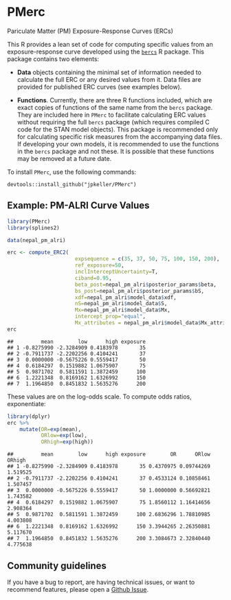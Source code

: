 
<!-- README.md is generated from README.Rmd. Please edit that file -->

# PMerc

Pariculate Matter (PM) Exposure-Response Curves (ERCs)

This R provides a lean set of code for computing specific values from an
exposure-response curve developed using the
[`bercs`](www.github.com/jpkeller/bercs) R package. This package
contains two elements:

  - **Data** objects containing the minimal set of information needed to
    calculate the full ERC or any desired values from it. Data files are
    provided for published ERC curves (see examples below).

  - **Functions**. Currently, there are three R functions included,
    which are exact copies of functions of the same name from the
    `bercs` package. They are included here in `PMerc` to facilitate
    calculating ERC values without requiring the full `bercs` package
    (which requires compiled C code for the STAN model objects). This
    package is recommended only for calculating specific risk measures
    from the accompanying data files. If developing your own models, it
    is recommended to use the functions in the `bercs` package and not
    these. It is possible that these functions may be removed at a
    future date.

To install `PMerc`, use the following commands:

    devtools::install_github("jpkeller/PMerc")

## Example: PM-ALRI Curve Values

``` r
library(PMerc)
library(splines2)

data(nepal_pm_alri)

erc <- compute_ERC2(
                      expsequence = c(35, 37, 50, 75, 100, 150, 200),
                      ref_exposure=50,
                      inclInterceptUncertainty=T,
                      ciband=0.95,
                      beta_post=nepal_pm_alri$posterior_params$beta,
                      bs_post=nepal_pm_alri$posterior_params$bS,
                      xdf=nepal_pm_alri$model_data$xdf,
                      nS=nepal_pm_alri$model_data$S,
                      Mx=nepal_pm_alri$model_data$Mx,
                      intercept_prop="equal",
                      Mx_attributes = nepal_pm_alri$model_data$Mx_attributes)
erc
```

    ##         mean        low      high exposure
    ## 1 -0.8275990 -2.3284909 0.4183978       35
    ## 2 -0.7911737 -2.2202256 0.4104241       37
    ## 3  0.0000000 -0.5675226 0.5559417       50
    ## 4  0.6184297  0.1519882 1.0675907       75
    ## 5  0.9871702  0.5811591 1.3872459      100
    ## 6  1.2221348  0.8169162 1.6326992      150
    ## 7  1.1964850  0.8451832 1.5635276      200

These values are on the log-odds scale. To compute odds ratios,
exponentiate:

``` r
library(dplyr)
erc %>%
    mutate(OR=exp(mean),
           ORlow=exp(low),
           ORhigh=exp(high))
```

    ##         mean        low      high exposure        OR      ORlow   ORhigh
    ## 1 -0.8275990 -2.3284909 0.4183978       35 0.4370975 0.09744269 1.519525
    ## 2 -0.7911737 -2.2202256 0.4104241       37 0.4533124 0.10858461 1.507457
    ## 3  0.0000000 -0.5675226 0.5559417       50 1.0000000 0.56692821 1.743582
    ## 4  0.6184297  0.1519882 1.0675907       75 1.8560112 1.16414656 2.908364
    ## 5  0.9871702  0.5811591 1.3872459      100 2.6836296 1.78810985 4.003808
    ## 6  1.2221348  0.8169162 1.6326992      150 3.3944265 2.26350881 5.117670
    ## 7  1.1964850  0.8451832 1.5635276      200 3.3084673 2.32840440 4.775638

## Community guidelines

If you have a bug to report, are having technical issues, or want to
recommend features, please open a [Github
Issue](https://github.com/jpkeller/bercs/issues).
